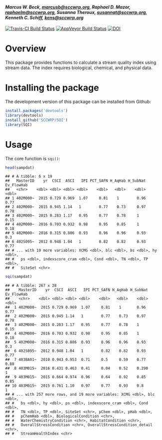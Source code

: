 
#### *Marcus W. Beck, <marcusb@sccwrp.org>, Raphael D. Mazor, <raphaelm@sccwrp.org>, Susanna Theroux, <susannat@sccwrp.org>, Kenneth C. Schiff, <kens@sccwrp.org>*

[![Travis-CI Build
Status](https://travis-ci.org/SCCWRP/SQI.svg?branch=master)](https://travis-ci.org/SCCWRP/SQI)
[![AppVeyor Build
Status](https://ci.appveyor.com/api/projects/status/github/SCCWRP/SQI?branch=master&svg=true)](https://ci.appveyor.com/project/SCCWRP/SQI)
[![DOI](https://zenodo.org/badge/154087271.svg)](https://zenodo.org/badge/latestdoi/154087271)

# Overview

This package provides functions to calculate a stream quality index
using stream data. The index requires biological, chemical, and physical
data.

# Installing the package

The development version of this package can be installed from Github:

``` r
install.packages('devtools')
library(devtools)
install_github('SCCWRP/SQI')
library(SQI)
```

# Usage

The core function is `sqi()`:

``` r
head(sampdat)
```

    ## # A tibble: 6 x 19
    ##   MasterID    yr  CSCI  ASCI   IPI PCT_SAFN H_AqHab H_SubNat Ev_FlowHab
    ##   <chr>    <dbl> <dbl> <dbl> <dbl>    <dbl>   <dbl>    <dbl>      <dbl>
    ## 1 402M000~  2015 0.729 0.969  1.07     0.81    1        0.96       0.77
    ## 2 402M000~  2015 0.945 1.14   1        0.77    0.73     0.97       0.78
    ## 3 402M000~  2015 0.283 1.17   0.95     0.77    0.78     1          0.15
    ## 4 402M000~  2016 0.703 0.932  0.98     0.95    0.85     1          0.18
    ## 5 402M000~  2016 0.315 0.886  0.93     0.96    0.96     0.93       0.3 
    ## 6 402S095~  2012 0.948 1.04   1        0.82    0.82     0.93       0.77
    ## # ... with 10 more variables: XCMG <dbl>, blc <dbl>, bs <dbl>, hy <dbl>,
    ## #   ps <dbl>, indexscore_cram <dbl>, Cond <dbl>, TN <dbl>, TP <dbl>,
    ## #   SiteSet <chr>

``` r
sqi(sampdat)
```

    ## # A tibble: 267 x 28
    ##    MasterID    yr  CSCI  ASCI   IPI PCT_SAFN H_AqHab H_SubNat Ev_FlowHab
    ##    <chr>    <dbl> <dbl> <dbl> <dbl>    <dbl>   <dbl>    <dbl>      <dbl>
    ##  1 402M000~  2015 0.729 0.969  1.07     0.81    1       0.96        0.77
    ##  2 402M000~  2015 0.945 1.14   1        0.77    0.73    0.97        0.78
    ##  3 402M000~  2015 0.283 1.17   0.95     0.77    0.78    1           0.15
    ##  4 402M000~  2016 0.703 0.932  0.98     0.95    0.85    1           0.18
    ##  5 402M000~  2016 0.315 0.886  0.93     0.96    0.96    0.93        0.3 
    ##  6 402S095~  2012 0.948 1.04   1        0.82    0.82    0.93        0.77
    ##  7 403BA01~  2010 0.943 0.953  0.71     0.5     0.59    0.77        0.88
    ##  8 403M015~  2016 0.431 0.463  0.41     0.04    0.52    0.290       1   
    ##  9 403M015~  2015 0.664 0.974  0.96     0.64    0.92    0.85        0.85
    ## 10 403M015~  2015 0.761 1.10   0.97     0.77    0.93    0.8         1   
    ## # ... with 257 more rows, and 19 more variables: XCMG <dbl>, blc <dbl>,
    ## #   bs <dbl>, hy <dbl>, ps <dbl>, indexscore_cram <dbl>, Cond <dbl>,
    ## #   TN <dbl>, TP <dbl>, SiteSet <chr>, pChem <dbl>, pHab <dbl>,
    ## #   pChemHab <dbl>, BiologicalCondition <chr>,
    ## #   WaterChemistryCondition <chr>, HabitatCondition <chr>,
    ## #   OverallStressCondition <chr>, OverallStressCondition_detail <chr>,
    ## #   StreamHealthIndex <chr>
